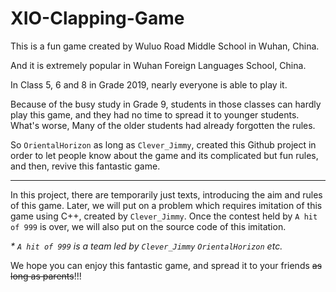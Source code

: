 # XIO-Clapping-Game

This is a fun game created by Wuluo Road Middle School in Wuhan, China.

And it is extremely popular in Wuhan Foreign Languages School, China.

In Class 5, 6 and 8 in Grade 2019, nearly everyone is able to play it.

Because of the busy study in Grade 9, students in those classes can hardly play this game, and they had no time to spread it to younger students. What's worse, Many of the older students had already forgotten the rules.

So ```OrientalHorizon``` as long as ```Clever_Jimmy```, created this Github project in order to let people know about the game and its complicated but fun rules, and then, revive this fantastic game.

-------------------------

In this project, there are temporarily just texts, introducing the aim and rules of this game. Later, we will put on a problem which requires imitation of this game using C++, created by ```Clever_Jimmy```. Once the contest held by ```A hit of 999``` is over, we will also put on the source code of this imitation.

*\* ```A hit of 999``` is a team led by ```Clever_Jimmy``` ```OrientalHorizon``` etc.*

We hope you can enjoy this fantastic game, and spread it to your friends ~~as long as parents~~!!!
